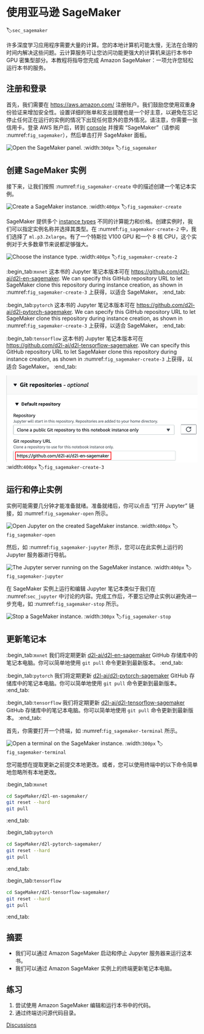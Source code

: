 # 使用亚马逊 SageMaker
:label:`sec_sagemaker`

许多深度学习应用程序需要大量的计算。您的本地计算机可能太慢，无法在合理的时间内解决这些问题。云计算服务可让您访问功能更强大的计算机来运行本书中 GPU 密集型部分。本教程将指导您完成 Amazon SageMaker：一项允许您轻松运行本书的服务。 

## 注册和登录

首先，我们需要在 https://aws.amazon.com/ 注册账户。我们鼓励您使用双重身份验证来增加安全性。设置详细的账单和支出提醒也是一个好主意，以避免在忘记停止任何正在运行的实例的情况下出现任何意外的意外情况。请注意，你需要一张信用卡。登录 AWS 账户后，转到 [console](http://console.aws.amazon.com/) 并搜索 “SageMaker”（请参阅 :numref:`fig_sagemaker`），然后单击打开 SageMaker 面板。 

![Open the SageMaker panel.](../img/sagemaker.png)
:width:`300px`
:label:`fig_sagemaker`

## 创建 SageMaker 实例

接下来，让我们按照 :numref:`fig_sagemaker-create` 中的描述创建一个笔记本实例。 

![Create a SageMaker instance.](../img/sagemaker-create.png)
:width:`400px`
:label:`fig_sagemaker-create`

SageMaker 提供多个 [instance types](https://aws.amazon.com/sagemaker/pricing/instance-types/) 不同的计算能力和价格。创建实例时，我们可以指定实例名称并选择其类型。在 :numref:`fig_sagemaker-create-2` 中，我们选择了 `ml.p3.2xlarge`。有了一个特斯拉 V100 GPU 和一个 8 核 CPU，这个实例对于大多数章节来说都足够强大。 

![Choose the instance type.](../img/sagemaker-create-2.png)
:width:`400px`
:label:`fig_sagemaker-create-2`

:begin_tab:`mxnet`
这本书的 Jupyter 笔记本版本可在 https://github.com/d2l-ai/d2l-en-sagemaker. We can specify this GitHub repository URL to let SageMaker clone this repository during instance creation, as shown in :numref:`fig_sagemaker-create-3` 上获得，以适合 SageMaker。
:end_tab:

:begin_tab:`pytorch`
这本书的 Jupyter 笔记本版本可在 https://github.com/d2l-ai/d2l-pytorch-sagemaker. We can specify this GitHub repository URL to let SageMaker clone this repository during instance creation, as shown in :numref:`fig_sagemaker-create-3` 上获得，以适合 SageMaker。
:end_tab:

:begin_tab:`tensorflow`
这本书的 Jupyter 笔记本版本可在 https://github.com/d2l-ai/d2l-tensorflow-sagemaker. We can specify this GitHub repository URL to let SageMaker clone this repository during instance creation, as shown in :numref:`fig_sagemaker-create-3` 上获得，以适合 SageMaker。
:end_tab:

![Specify the GitHub repository.](../img/sagemaker-create-3.png)
:width:`400px`
:label:`fig_sagemaker-create-3`

## 运行和停止实例

实例可能需要几分钟才能准备就绪。准备就绪后，你可以点击 “打开 Jupyter” 链接，如 :numref:`fig_sagemaker-open` 所示。 

![Open Jupyter on the created SageMaker instance.](../img/sagemaker-open.png)
:width:`400px`
:label:`fig_sagemaker-open`

然后，如 :numref:`fig_sagemaker-jupyter` 所示，您可以在此实例上运行的 Jupyter 服务器进行导航。 

![The Jupyter server running on the SageMaker instance.](../img/sagemaker-jupyter.png)
:width:`400px`
:label:`fig_sagemaker-jupyter`

在 SageMaker 实例上运行和编辑 Jupyter 笔记本类似于我们在 :numref:`sec_jupyter` 中讨论的内容。完成工作后，不要忘记停止实例以避免进一步充电，如 :numref:`fig_sagemaker-stop` 所示。 

![Stop a SageMaker instance.](../img/sagemaker-stop.png)
:width:`300px`
:label:`fig_sagemaker-stop`

## 更新笔记本

:begin_tab:`mxnet`
我们将定期更新 [d2l-ai/d2l-en-sagemaker](https://github.com/d2l-ai/d2l-en-sagemaker) GitHub 存储库中的笔记本电脑。你可以简单地使用 `git pull` 命令更新到最新版本。
:end_tab:

:begin_tab:`pytorch`
我们将定期更新 [d2l-ai/d2l-pytorch-sagemaker](https://github.com/d2l-ai/d2l-pytorch-sagemaker) GitHub 存储库中的笔记本电脑。你可以简单地使用 `git pull` 命令更新到最新版本。
:end_tab:

:begin_tab:`tensorflow`
我们将定期更新 [d2l-ai/d2l-tensorflow-sagemaker](https://github.com/d2l-ai/d2l-tensorflow-sagemaker) GitHub 存储库中的笔记本电脑。你可以简单地使用 `git pull` 命令更新到最新版本。
:end_tab:

首先，你需要打开一个终端，如 :numref:`fig_sagemaker-terminal` 所示。 

![Open a terminal on the SageMaker instance.](../img/sagemaker-terminal.png)
:width:`300px`
:label:`fig_sagemaker-terminal`

您可能想在提取更新之前提交本地更改。或者，您可以使用终端中的以下命令简单地忽略所有本地更改。

:begin_tab:`mxnet`
```bash
cd SageMaker/d2l-en-sagemaker/
git reset --hard
git pull
```
:end_tab:

:begin_tab:`pytorch`
```bash
cd SageMaker/d2l-pytorch-sagemaker/
git reset --hard
git pull
```
:end_tab:

:begin_tab:`tensorflow`
```bash
cd SageMaker/d2l-tensorflow-sagemaker/
git reset --hard
git pull
```
:end_tab:

## 摘要

* 我们可以通过 Amazon SageMaker 启动和停止 Jupyter 服务器来运行这本书。
* 我们可以通过 Amazon SageMaker 实例上的终端更新笔记本电脑。

## 练习

1. 尝试使用 Amazon SageMaker 编辑和运行本书中的代码。
1. 通过终端访问源代码目录。

[Discussions](https://discuss.d2l.ai/t/422)
